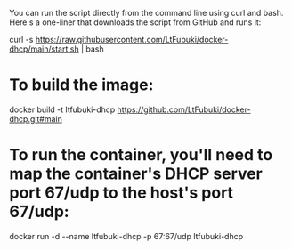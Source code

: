 You can run the script directly from the command line using curl and bash. Here's a one-liner that downloads the script from GitHub and runs it:

curl -s https://raw.githubusercontent.com/LtFubuki/docker-dhcp/main/start.sh | bash




# To build the image:

docker build -t ltfubuki-dhcp https://github.com/LtFubuki/docker-dhcp.git#main

# To run the container, you'll need to map the container's DHCP server port 67/udp to the host's port 67/udp:

docker run -d --name ltfubuki-dhcp -p 67:67/udp ltfubuki-dhcp

